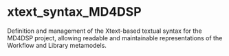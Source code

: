 # xtext_syntax_MD4DSP
Definition and management of the Xtext-based textual syntax for the MD4DSP project, allowing readable and maintainable representations of the Workflow and Library metamodels.
